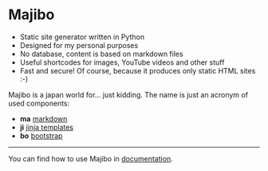# Majibo

* Static site generator written in Python
* Designed for my personal purposes
* No database, content is based on markdown files
* Useful shortcodes for images, YouTube videos and other stuff
* Fast and secure! Of course, because it produces only static HTML sites :-)

Majibo is a japan world for... just kidding. The name is just an acronym of used components:

* **ma** [markdown](./content.html)
* **ji** [jinja templates](./templates.html)
* **bo** [bootstrap](./templates.html)

----

You can find how to use Majibo in [documentation](https://majibo.rotten77.cz/).